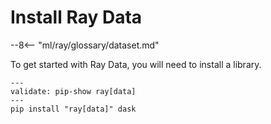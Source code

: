 # Install Ray Data

--8<-- "ml/ray/glossary/dataset.md"

To get started with Ray Data, you will need to install a library.

```shell
---
validate: pip-show ray[data]
---
pip install "ray[data]" dask
```

